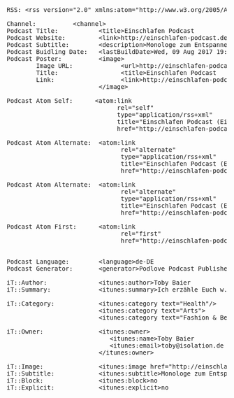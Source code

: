 <pre>
RSS: &lt;rss version="2.0" xmlns:atom="http://www.w3.org/2005/Atom" xmlns:itunes="http://www.itunes.com/dtds/podcast-1.0.dtd" xmlns:psc="http://podlove.org/simple-chapters" xmlns:content="http://purl.org/rss/1.0/modules/content/" xmlns:fh="http://purl.org/syndication/history/1.0">

Channel:          &lt;channel>
Podcast Title:           &lt;title>Einschlafen Podcast</title>
Podcast Website:         &lt;link>http://einschlafen-podcast.de</link>
Podcast Subtitle:        &lt;description>Monologe zum Entspannen</description>
Podcast Buidling Date:   &lt;lastBuildDate>Wed, 09 Aug 2017 19:26:04 +0000</lastBuildDate>
Podcast Poster:          &lt;image>
        Image URL:             &lt;url>http://einschlafen-podcast.de/.../einschlafen-podcast_original.png</url>
        Title:                 &lt;title>Einschlafen Podcast</title>
        Link:                  &lt;link>http://einschlafen-podcast.de</link>
                         &lt;/image>
                  
Podcast Atom Self:      &lt;atom:link 
                              rel="self" 
                              type="application/rss+xml" 
                              title="Einschlafen Podcast (Einschlafen Podcast (AAC))" 
                              href="http://einschlafen-podcast.de/feed/aac/"/>
                          
Podcast Atom Alternate:  &lt;atom:link 
                               rel="alternate" 
                               type="application/rss+xml" 
                               title="Einschlafen Podcast (Einschlafen Podcast (MP3))" 
                               href="http://einschlafen-podcast.de/feed/mp3/"/>
                               
Podcast Atom Alternate:  &lt;atom:link 
                               rel="alternate" 
                               type="application/rss+xml" 
                               title="Einschlafen Podcast (Einschlafen Podcast (Opus))" 
                               href="http://einschlafen-podcast.de/feed/opus/"/>
                               
Podcast Atom First:      &lt;atom:link 
                               rel="first" 
                               href="http://einschlafen-podcast.de/feed/aac/"/>


Podcast Language:        &lt;language>de-DE</language>
Podcast Generator:       &lt;generator>Podlove Podcast Publisher v2.6.2</generator>

iT::Author:              &lt;itunes:author>Toby Baier</itunes:author>
iT::Summary:             &lt;itunes:summary>Ich erzähle Euch w.... ....önnt.</itunes:summary>

iT::Category:            &lt;itunes:category text="Health"/>
                         &lt;itunes:category text="Arts">
                         &lt;itunes:category text="Fashion &amp; Beauty"/></itunes:category>
                        
iT::Owner:               &lt;itunes:owner>
                            &lt;itunes:name>Toby Baier</itunes:name>
                            &lt;itunes:email>toby@isolation.de</itunes:email>
                         &lt;/itunes:owner>
             
iT::Image:               &lt;itunes:image href="http://einschlafen-....einschlafen-podcast_original.png"/>
iT::Subtitle:            &lt;itunes:subtitle>Monologe zum Entspannen</itunes:subtitle>
iT::Block:               &lt;itunes:block>no</itunes:block>
iT::Explicit:            &lt;itunes:explicit>no</itunes:explicit>
</pre>
